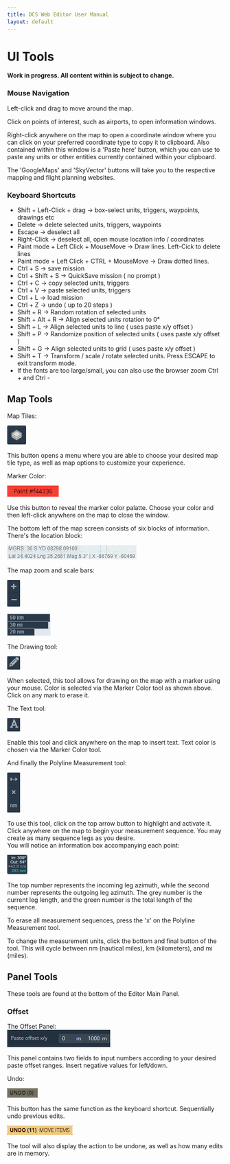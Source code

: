 ```yaml
---
title: DCS Web Editor User Manual
layout: default
---
```


# UI Tools

**Work in progress. All content within is subject to change.**  
  
### Mouse Navigation

Left-click and drag to move around the map. 
  
Click on points of interest, such as airports, to open information windows.  
  
Right-click anywhere on the map to open a coordinate window where you can click on your preferred coordinate type to copy it to clipboard. Also contained within this window is a 'Paste here' button, which you can use to paste any units or other entities currently contained within your clipboard.

The 'GoogleMaps' and 'SkyVector' buttons will take you to the respective mapping and flight planning websites.

### Keyboard Shortcuts

- Shift + Left-Click + drag -> box-select units, triggers, waypoints, drawings etc
- Delete -> delete selected units, triggers, waypoints
- Escape -> deselect all
- Right-Click -> deselect all, open mouse location info / coordinates
- Paint mode + Left Click + MouseMove -> Draw lines. Left-Cick to delete lines
- Paint mode + Left Click + CTRL + MouseMove -> Draw dotted lines.
- Ctrl + S -> save mission
- Ctrl + Shift + S -> QuickSave mission ( no prompt )
- Ctrl + C -> copy selected units, triggers
- Ctrl + V -> paste selected units, triggers
- Ctrl + L -> load mission
- Ctrl + Z -> undo ( up to 20 steps )
- Shift + R -> Random rotation of selected units
- Shift + Alt + R -> Align selected units rotation to 0°
- Shift + L -> Align selected units to line ( uses paste x/y offset )
- Shift + P -> Randomize position of selected units ( uses paste x/y offset )
- Shift + G -> Align selected units to grid ( uses paste x/y offset )
- Shift + T -> Transform / scale / rotate selected units. Press ESCAPE to exit transform mode.
- If the fonts are too large/small, you can also use the browser zoom Ctrl +  and Ctrl -

## Map Tools

Map Tiles:  
  
![MapTiles](./images/MapTiles.png)  
  
This button opens a menu where you are able to choose your desired map tile type, as well as map options to customize your experience.  
  
Marker Color: 
  
![Marker](./images/Marker.png)
  
Use this button to reveal the marker color palatte. Choose your color and then left-click anywhere on the map to close the window.
  
The bottom left of the map screen consists of six blocks of information.
There's the location block:

![Coordinates](./images/Coordinates.png)  
  
The map zoom and scale bars:

![Zoom](./images/Zoom.png)  
  
![Scale](./images/Scale.png)  

The Drawing tool:

![Draw](./images/Draw.png)

When selected, this tool allows for drawing on the map with a marker using your mouse. Color is selected via the Marker Color tool as shown above. Click on any mark to erase it.

The Text tool:

![Text](./images/Text.png)

Enable this tool and click anywhere on the map to insert text. Text color is chosen via the Marker Color tool.
  
And finally the Polyline Measurement tool:

![Poly](./images/Poly.png)  
  
To use this tool, click on the top arrow button to highlight and activate it. Click anywhere on the map to begin your measurement sequence. You may create as many sequence legs as you desire.  
You will notice an information box accompanying each point:

![WaypointInfo](./images/WaypointInfo.png)  
  
The top number represents the incoming leg azimuth, while the second number represents the outgoing leg azimuth.
The grey number is the current leg length, and the green number is the total length of the sequence.  
  
To erase all measurement sequences, press the 'x' on the Polyline Measurement tool.  
  
To change the measurement units, click the bottom and final button of the tool. This will cycle between nm (nautical miles), km (kilometers), and mi (miles).  
  

## Panel Tools

These tools are found at the bottom of the Editor Main Panel.

### Offset

The Offset Panel:  
![Offset](./images/Offset.png)  
  
This panel contains two fields to input numbers according to your desired paste offset ranges. Insert negative values for left/down.

Undo:

![Undo](./images/Undo.png)

This button has the same function as the keyboard shortcut. Sequentially undo previous edits.

![Undo2](./images/Undo2.png)

The tool will also display the action to be undone, as well as how many edits are in memory.
